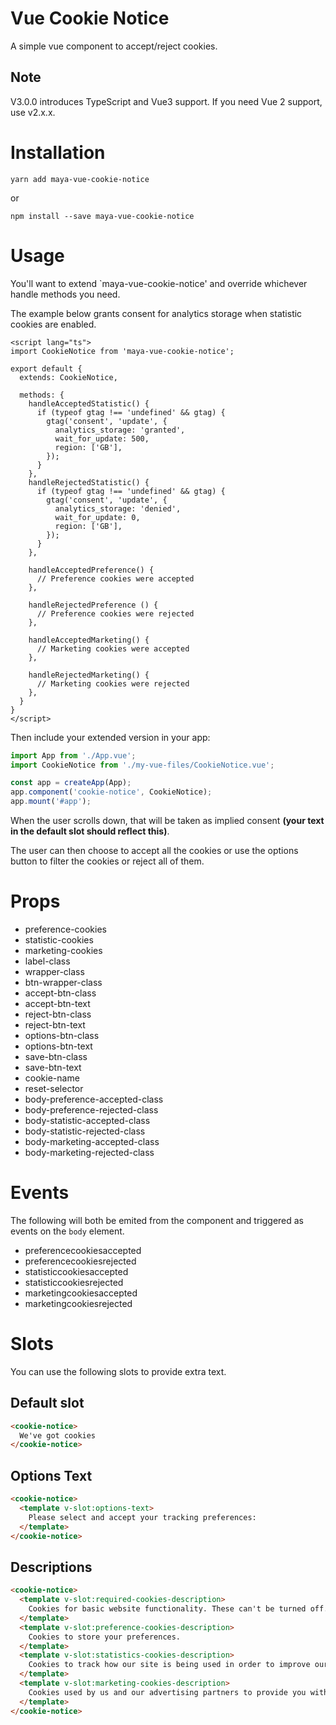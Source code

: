 # Vue Cookie Notice

A simple vue component to accept/reject cookies.

## Note

V3.0.0 introduces TypeScript and Vue3 support. If you need Vue 2 support, use v2.x.x.

# Installation

```shell
yarn add maya-vue-cookie-notice
```

or

```shell
npm install --save maya-vue-cookie-notice
```

# Usage

You'll want to extend `maya-vue-cookie-notice' and override whichever handle methods you need.

The example below grants consent for analytics storage when statistic cookies are enabled.

```vue
<script lang="ts">
import CookieNotice from 'maya-vue-cookie-notice';

export default {
  extends: CookieNotice,

  methods: {
    handleAcceptedStatistic() {
      if (typeof gtag !== 'undefined' && gtag) {
        gtag('consent', 'update', {
          analytics_storage: 'granted',
          wait_for_update: 500,
          region: ['GB'],
        });
      }
    },
    handleRejectedStatistic() {
      if (typeof gtag !== 'undefined' && gtag) {
        gtag('consent', 'update', {
          analytics_storage: 'denied',
          wait_for_update: 0,
          region: ['GB'],
        });
      }
    },

    handleAcceptedPreference() {
      // Preference cookies were accepted
    },

    handleRejectedPreference () {
      // Preference cookies were rejected
    },

    handleAcceptedMarketing() {
      // Marketing cookies were accepted
    },

    handleRejectedMarketing() {
      // Marketing cookies were rejected
    },
  }
}
</script>
```

Then include your extended version in your app:

```js
import App from './App.vue';
import CookieNotice from './my-vue-files/CookieNotice.vue';

const app = createApp(App);
app.component('cookie-notice', CookieNotice);
app.mount('#app');
```

When the user scrolls down, that will be taken as implied consent **(your text in the default slot should reflect this)**.

The user can then choose to accept all the cookies or use the options button to filter the cookies or reject all of them.

# Props

- preference-cookies
- statistic-cookies
- marketing-cookies
- label-class
- wrapper-class
- btn-wrapper-class
- accept-btn-class
- accept-btn-text
- reject-btn-class
- reject-btn-text
- options-btn-class
- options-btn-text
- save-btn-class
- save-btn-text
- cookie-name
- reset-selector
- body-preference-accepted-class
- body-preference-rejected-class
- body-statistic-accepted-class
- body-statistic-rejected-class
- body-marketing-accepted-class
- body-marketing-rejected-class

# Events

The following will both be emited from the component and triggered as events on the `body` element.

- preferencecookiesaccepted
- preferencecookiesrejected
- statisticcookiesaccepted
- statisticcookiesrejected
- marketingcookiesaccepted
- marketingcookiesrejected

# Slots

You can use the following slots to provide extra text.

## Default slot

```html
<cookie-notice>
  We've got cookies
</cookie-notice>
```

## Options Text

```html
<cookie-notice>
  <template v-slot:options-text>
    Please select and accept your tracking preferences:
  </template>
</cookie-notice>
```

## Descriptions

```html
<cookie-notice>
  <template v-slot:required-cookies-description>
    Cookies for basic website functionality. These can't be turned off.
  </template>
  <template v-slot:preference-cookies-description>
    Cookies to store your preferences.
  </template>
  <template v-slot:statistics-cookies-description>
    Cookies to track how our site is being used in order to improve our service.
  </template>
  <template v-slot:marketing-cookies-description>
    Cookies used by us and our advertising partners to provide you with personalised advertising.
  </template>
</cookie-notice>
```
